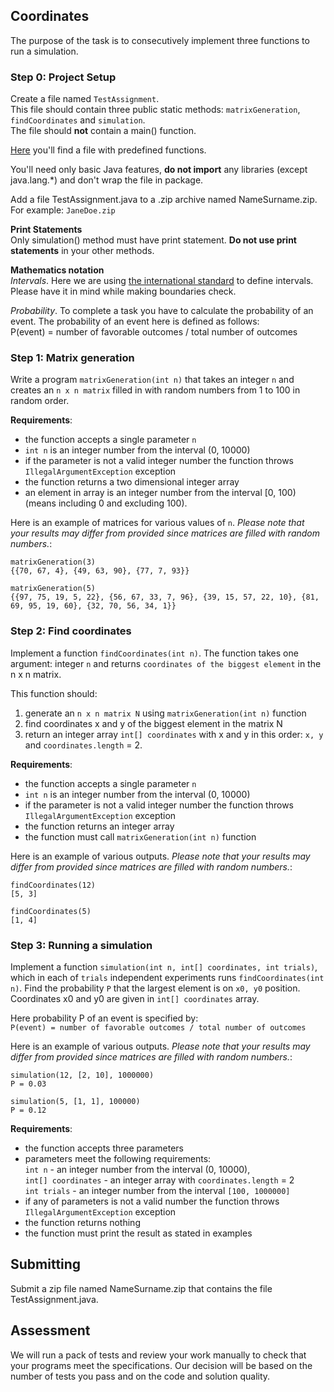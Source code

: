 ## Coordinates
The purpose of the task is to consecutively implement three functions to run a simulation.

### Step 0: Project Setup
Create a file named `TestAssignment`. <br>
This file should contain three public static methods: `matrixGeneration`, `findCoordinates` and `simulation`. <br>
The file should **not** contain a main() function.

[Here](TestAssignment.java) you'll find a file with predefined functions.

You'll need only basic Java features, **do not import** any libraries (except java.lang.*) and don't wrap the file in package.

Add a file TestAssignment.java to a .zip archive named NameSurname.zip. For example: `JaneDoe.zip`

**Print Statements** <br>
Only simulation() method must have print statement. **Do not use print statements** in your other methods.

**Mathematics notation** <br>
*Intervals*. Here we are using [the international standard](https://en.wikipedia.org/wiki/Interval_(mathematics)#Notations_for_intervals) to define intervals. Please have it in mind while making boundaries check.

*Probability*. To complete a task you have to calculate the probability of an event. The probability of an event here is defined as follows:<br>
P(event) = number of favorable outcomes / total number of outcomes

### Step 1: Matrix generation
Write a program `matrixGeneration(int n)` that takes an integer `n` and creates an `n x n matrix` filled in with random numbers from 1 to 100 in random order.

**Requirements**:
- the function accepts a single parameter `n`
- `int n` is an integer number from the interval (0, 10000)
- if the parameter is not a valid integer number the function throws `IllegalArgumentException` exception
- the function returns a two dimensional integer array
- an element in array is an integer number from the interval [0, 100) (means including 0 and excluding 100).

Here is an example of matrices for various values of `n`. *Please note that your results may differ from provided since matrices are filled with random numbers.*:

    matrixGeneration(3)
    {{70, 67, 4}, {49, 63, 90}, {77, 7, 93}}
    
    matrixGeneration(5)
    {{97, 75, 19, 5, 22}, {56, 67, 33, 7, 96}, {39, 15, 57, 22, 10}, {81, 69, 95, 19, 60}, {32, 70, 56, 34, 1}}

### Step 2: Find coordinates
Implement a function `findCoordinates(int n)`. The function takes one argument: integer `n` and returns `coordinates of the biggest element` in the n x n matrix.

This function should:
1. generate an `n x n matrix N` using `matrixGeneration(int n)` function
2. find coordinates x and y of the biggest element in the matrix N
3. return an integer array `int[] coordinates` with x and y in this order: `x, y` and `coordinates.length` = 2.

**Requirements**:
- the function accepts a single parameter `n`  <br>
- `int n` is an integer number from the interval (0, 10000)  <br>
- if the parameter is not a valid integer number the function throws `IllegalArgumentException` exception  <br>
- the function returns an integer array   <br>
- the function must call `matrixGeneration(int n)` function  <br>

Here is an example of various outputs. *Please note that your results may differ from provided since matrices are filled with random numbers.*:

    findCoordinates(12)
    [5, 3]
    
    findCoordinates(5)
    [1, 4]

### Step 3: Running a simulation
Implement a function `simulation(int n, int[] coordinates, int trials)`, which in each of `trials` independent experiments runs `findCoordinates(int n)`.
Find the probability `P` that the largest element is on `x0, y0` position. Coordinates x0 and y0 are given in `int[] coordinates` array.

Here probability P of an event is specified by: <br>
`P(event) = number of favorable outcomes / total number of outcomes`

Here is an example of various outputs. *Please note that your results may differ from provided since matrices are filled with random numbers.*:

    simulation(12, [2, 10], 1000000)
    P = 0.03
    
    simulation(5, [1, 1], 100000)
    P = 0.12

**Requirements**:
- the function accepts three parameters  <br>
- parameters meet the following requirements: <br>
`int n` - an integer number from the interval (0, 10000),<br>
`int[] coordinates` - an integer array with `coordinates.length` = 2 <br>
`int trials` - an integer number from the interval `[100, 1000000]`<br>
- if any of parameters is not a valid number the function throws `IllegalArgumentException` exception <br>
- the function returns nothing <br>
- the function must print the result as stated in examples <br>

## Submitting
Submit a zip file named NameSurname.zip that contains the file TestAssignment.java.

## Assessment
We will run a pack of tests and review your work manually to check that your programs meet the specifications. Our decision will be based on the number of tests you pass and on the code and solution quality.


